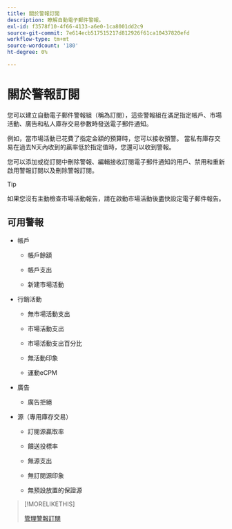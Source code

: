 ```yaml
---
title: 關於警報訂閱
description: 瞭解自動電子郵件警報。
exl-id: f3578f10-4f66-4133-a6e0-1ca8001dd2c9
source-git-commit: 7e614ecb517515217d812926f61ca10437820efd
workflow-type: tm+mt
source-wordcount: '180'
ht-degree: 0%

---
```


# 關於警報訂閱

您可以建立自動電子郵件警報組（稱為訂閱），這些警報組在滿足指定帳戶、市場活動、廣告和私人庫存交易參數時發送電子郵件通知。

例如，當市場活動已花費了指定金額的預算時，您可以接收預警。 當私有庫存交易在過去N天內收到的贏率低於指定值時，您還可以收到警報。

您可以添加或從訂閱中刪除警報、編輯接收訂閱電子郵件通知的用戶、禁用和重新啟用警報訂閱以及刪除警報訂閱。

>[!TIP]
>
> 如果您沒有主動檢查市場活動報告，請在啟動市場活動後盡快設定電子郵件報告。

## 可用警報

* 帳戶

   * 帳戶餘額

   * 帳戶支出

   * 新建市場活動

* 行銷活動

   * 無市場活動支出

   * 市場活動支出

   * 市場活動支出百分比

   * 無活動印象

   * 運動eCPM

* 廣告

   * 廣告拒絕

* 源（專用庫存交易）

   * 訂閱源贏取率

   * 饋送投標率

   * 無源支出

   * 無訂閱源印象

   * 無預設放置的保證源

>[!MORELIKETHIS]
>
>[管理警報訂閱](alerts-manage.md)
